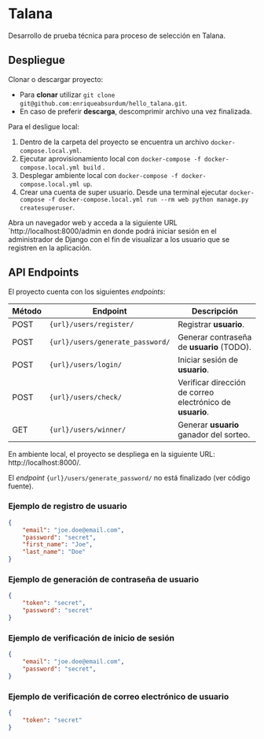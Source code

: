 # Talana

Desarrollo de prueba técnica para proceso de selección en Talana.

## Despliegue

Clonar o descargar proyecto:

- Para **clonar** utilizar `git clone git@github.com:enriqueabsurdum/hello_talana.git`.
- En caso de preferir **descarga**, descomprimir archivo una vez finalizada.

Para el desligue local:

1. Dentro de la carpeta del proyecto se encuentra un archivo `docker-compose.local.yml`.
2. Ejecutar aprovisionamiento local con `docker-compose -f docker-compose.local.yml build` .
3. Desplegar ambiente local con `docker-compose -f docker-compose.local.yml up`.
4. Crear una cuenta de super usuario. Desde una terminal ejecutar `docker-compose -f docker-compose.local.yml run --rm web python manage.py createsuperuser`.

Abra un navegador web y acceda a la siguiente URL `http://localhost:8000/admin en donde podrá iniciar sesión en el administrador de Django con el fin de visualizar a los usuario que se registren en la aplicación.

## API Endpoints

El proyecto cuenta con los siguientes *endpoints*:

| Método | Endpoint                         | Descripción                                               |
| ------ | -------------------------------- | --------------------------------------------------------- |
| POST   | `{url}/users/register/`          | Registrar **usuario**.                                    |
| POST   | `{url}/users/generate_password/` | Generar contraseña de **usuario** (TODO).                 |
| POST   | `{url}/users/login/`             | Iniciar sesión de **usuario**.                            |
| POST   | `{url}/users/check/`             | Verificar dirección de correo electrónico de **usuario**. |
| GET    | `{url}/users/winner/`            | Generar **usuario** ganador del sorteo.                   |

En ambiente local, el proyecto se despliega en la siguiente URL: http://localhost:8000/.

El *endpoint* `{url}/users/generate_password/` no está finalizado (ver código fuente).

### Ejemplo de registro de usuario

```json
{
    "email": "joe.doe@email.com",
    "password": "secret",
    "first_name": "Joe",
    "last_name": "Doe"
}
```

### Ejemplo de generación de contraseña de usuario

```json
{
    "token": "secret",
    "password": "secret"
}
```

### Ejemplo de verificación de inicio de sesión

```json
{
    "email": "joe.doe@email.com",
    "password": "secret",
}
```

### Ejemplo de verificación de correo electrónico de usuario

```json
{
    "token": "secret"
}
```

